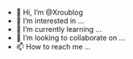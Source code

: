 - 👋 Hi, I’m @Xroublog
- 👀 I’m interested in ...
- 🌱 I’m currently learning ...
- 💞️ I’m looking to collaborate on ...
- 📫 How to reach me ...

<!---
Xroublog/Xroublog is a ✨ special ✨ repository because its `README.md` (this file) appears on your GitHub profile.
You can click the Preview link to take a look at your changes.
--->
